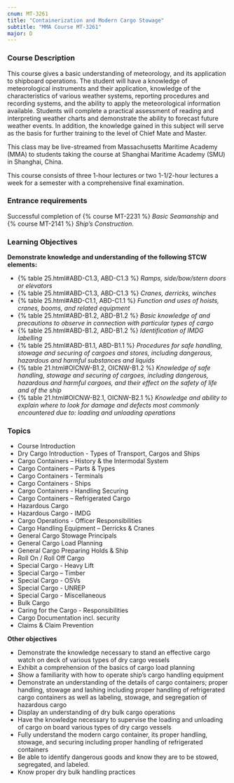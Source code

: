 ```yaml
---
cnum: MT-3261
title: "Containerization and Modern Cargo Stowage"
subtitle: "MMA Course MT-3261"
major: D
---
```


### Course Description

This course gives a basic understanding of meteorology, and its application to shipboard operations. The student will have a knowledge of meteorological instruments and their application, knowledge of the characteristics of various weather systems, reporting procedures and recording systems, and the ability to apply the meteorological information available. Students will complete a practical assessment of reading and interpreting weather charts and demonstrate the ability to forecast future weather events. In addition, the knowledge gained in this subject will serve as the basis for further training to the level of Chief Mate and Master.

This class may be live-streamed from Massachusetts Maritime Academy (MMA) to students taking the course at Shanghai Maritime Academy (SMU) in Shanghai, China.

This course consists of three 1-hour lectures or two 1-1/2-hour lectures a week for a semester with a comprehensive final examination.

### Entrance requirements

Successful completion of {% course MT-2231 %} *Basic Seamanship* and {% course MT-2141 %}  *Ship’s Construction*.

### Learning Objectives

**Demonstrate knowledge and understanding of the following STCW elements:**

* {% table 25.html#ABD-C1.3, ABD-C1.3 %} *Ramps, side/bow/stern doors or elevators*
* {% table 25.html#ABD-C1.3, ABD-C1.3 %} *Cranes, derricks, winches*
* {% table 25.html#ABD-C1.1, ABD-C1.1 %} *Function and uses of hoists, cranes, booms, and related equipment*
* {% table 25.html#ABD-B1.2, ABD-B1.2 %} *Basic knowledge of and precautions to observe in connection with particular types of cargo*
* {% table 25.html#ABD-B1.2, ABD-B1.2 %} *Identification of IMDG labelling*
* {% table 25.html#ABD-B1.1, ABD-B1.1 %} *Procedures for safe handling, stowage and securing of cargoes and stores, including dangerous, hazardous and harmful substances and liquids*
* {% table 21.html#OICNW-B1.2, OICNW-B1.2 %} *Knowledge of safe handling, stowage and securing of cargoes, including dangerous, hazardous and harmful cargoes, and their effect on the safety of life and of the ship*
* {% table 21.html#OICNW-B2.1, OICNW-B2.1 %} *Knowledge and ability to explain where to look for damage and defects most commonly encountered due to: loading and unloading operations*


### Topics

*  Course Introduction
*  Dry Cargo Introduction - Types of Transport, Cargos and Ships
*  Cargo Containers – History & the Intermodal System
*  Cargo Containers – Parts & Types 
*  Cargo Containers - Terminals 
*  Cargo Containers - Ships 
*  Cargo Containers - Handling Securing
*  Cargo Containers – Refrigerated Cargo
*  Hazardous Cargo 
*  Hazardous Cargo - IMDG
*  Cargo Operations - Officer Responsibilities 
*  Cargo Handling Equipment – Derricks & Cranes
*  General Cargo Stowage Principals
*  General Cargo Load Planning 
*  General Cargo Preparing Holds & Ship
*  Roll On / Roll Off Cargo
*  Special Cargo - Heavy Lift
*  Special Cargo – Timber
*  Special Cargo - OSVs
*  Special Cargo - UNREP
*  Special Cargo - Miscellaneous
*  Bulk Cargo
*  Caring for the Cargo - Responsibilities 
*  Cargo Documentation incl. security
*  Claims & Claim Prevention


**Other objectives**


*  Demonstrate the knowledge necessary to stand an effective cargo watch on deck of various types of dry cargo vessels
*  Exhibit a comprehension of the basics of cargo load planning
*  Show a familiarity with how to operate ship’s cargo handling equipment
*  Demonstrate an understanding of the details of cargo containers; proper handling, stowage and lashing including proper handling of refrigerated cargo containers as well as labeling, stowage, and segregation of hazardous cargo
*  Display an understanding of dry bulk cargo operations
*  Have the knowledge necessary to supervise the loading and unloading of cargo on board various types of dry cargo vessels
*  Fully understand the modern cargo container, its proper handling, stowage, and securing including proper handling of refrigerated containers
*  Be able to identify dangerous goods and know they are to be stowed, segregated, and labeled.
*  Know proper dry bulk handling practices



